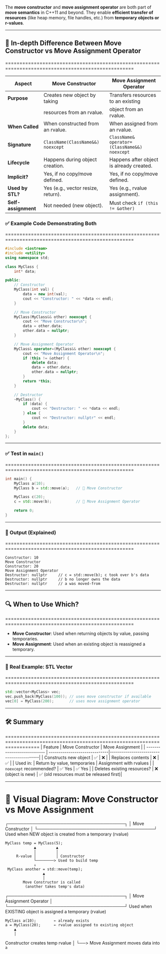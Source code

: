 The **move constructor** and **move assignment operator** are both part of **move semantics** in C++11 and beyond. They enable **efficient transfer of resources** (like heap memory, file handles, etc.) from **temporary objects or r-values**.

---

## 🧠 In-depth Difference Between Move Constructor vs Move Assignment Operator
===================================================================================================

| Aspect              | Move Constructor                      | Move Assignment Operator                |
|---------------------|----------------------------------------|------------------------------------------|
| **Purpose**         | Creates new object by taking           | Transfers resources to an existing       |
|                     | resources from an rvalue.              | object from an rvalue.                   |
| **When Called**     | When constructed from an rvalue.       | When assigned from an rvalue.            |
| **Signature**       | `ClassName(ClassName&&) noexcept`      | `ClassName& operator=(ClassName&&) noexcept` |
| **Lifecycle**       | Happens during object creation.        | Happens after object is already created. |
| **Implicit?**       | Yes, if no copy/move defined.          | Yes, if no copy/move defined.            |
| **Used by STL?**    | Yes (e.g., vector resize, return).     | Yes (e.g., rvalue assignment).           |
| **Self-assignment** | Not needed (new object).               | Must check `if (this != &other)`         |


### ✅ Example Code Demonstrating Both
===================================================================================================
```cpp
#include <iostream>
#include <utility>
using namespace std;

class MyClass {
    int* data;

public:
    // Constructor
    MyClass(int val) {
        data = new int(val);
        cout << "Constructor: " << *data << endl;
    }

    // Move Constructor
    MyClass(MyClass&& other) noexcept {
        cout << "Move Constructor\n";
        data = other.data;
        other.data = nullptr;
    }

    // Move Assignment Operator
    MyClass& operator=(MyClass&& other) noexcept {
        cout << "Move Assignment Operator\n";
        if (this != &other) {
            delete data;
            data = other.data;
            other.data = nullptr;
        }
        return *this;
    }

    // Destructor
    ~MyClass() {
        if (data) {
            cout << "Destructor: " << *data << endl;
        } else {
            cout << "Destructor: nullptr" << endl;
        }
        delete data;
    }
};
```

---

### ✅ Test in `main()`
===================================================================================================

```cpp
int main() {
    MyClass a(10);
    MyClass b = std::move(a);   // 🔸 Move Constructor

    MyClass c(20);
    c = std::move(b);           // 🔹 Move Assignment Operator

    return 0;
}
```

---

### 🧾 Output (Explained)
===================================================================================================
```plaintext
Constructor: 10
Move Constructor
Constructor: 20
Move Assignment Operator
Destructor: nullptr     // c = std::move(b); c took over b's data
Destructor: nullptr     // b no longer owns the data
Destructor: nullptr     // a was moved-from
```

---

## 🔍 When to Use Which?
===================================================================================================
* **Move Constructor**: Used when returning objects by value, passing temporaries.
* **Move Assignment**: Used when an existing object is reassigned a temporary.

---

### 📌 Real Example: STL Vector
===================================================================================================
```cpp
std::vector<MyClass> vec;
vec.push_back(MyClass(100)); // uses move constructor if available
vec[0] = MyClass(200);       // uses move assignment operator
```

---

## 🛠️ Summary
========================================================================================================================
| Feature                     | Move Constructor              | Move Assignment                          |
| --------------------------- | ------------------------------|------------------------------------------|
| Constructs new object       | ✅                            | ❌                                       |
| Replaces contents           | ❌                            | ✅                                       |
| Used in:                    | Return by value, temporaries  | Assignment with rvalues                  |
| `noexcept` recommended?     | ✅ Yes                        | ✅ Yes                                   |
| Deletes existing resources? | ❌ (object is new)            | ✅ (old resources must be released first)|

---



🔷 Visual Diagram: Move Constructor vs Move Assignment
========================================================================================================================
┌──────────────────────────────────────┐
│            Move Constructor          │
└──────────────────────────────────────┘
      Used when NEW object is created
           from a temporary (rvalue)

    MyClass temp = MyClass(5);
                 ▲         ▲
                 │         │
         R-value │         │ Constructor
                 └────────> Used to build temp
                 ↓
     MyClass another = std::move(temp);
                     ▲
                     │
            Move Constructor is called
             (another takes temp's data)



┌──────────────────────────────────────┐
│         Move Assignment Operator     │
└──────────────────────────────────────┘
    Used when EXISTING object is assigned
             a temporary (rvalue)

    MyClass a(10);        ← already exists
    a = MyClass(20);      ← rvalue assigned to existing object
        ▲
        │
   Constructor creates temp rvalue
        │
        └──> Move Assignment moves data into `a`
